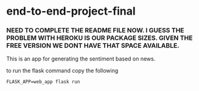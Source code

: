 # end-to-end-project-final

### NEED TO COMPLETE THE README FILE NOW. I GUESS THE PROBLEM WITH HEROKU IS OUR PACKAGE SIZES. GIVEN THE FREE VERSION WE DONT HAVE THAT SPACE AVAILABLE. 

This is an app for generating the sentiment based on news.

to run the flask command copy the following
```
FLASK_APP=web_app flask run
```

